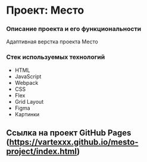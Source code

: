 # Проект: Место

### Описание проекта и его функциональности
Адаптивная верстка проекта Место

### Стек используемых технологий
* HTML
* JavaScript
* Webpack
* CSS
* Flex
* Grid Layout
* Figma
* Картинки

## Ссылка на проект GitHub Pages (https://vartexxx.github.io/mesto-project/index.html)